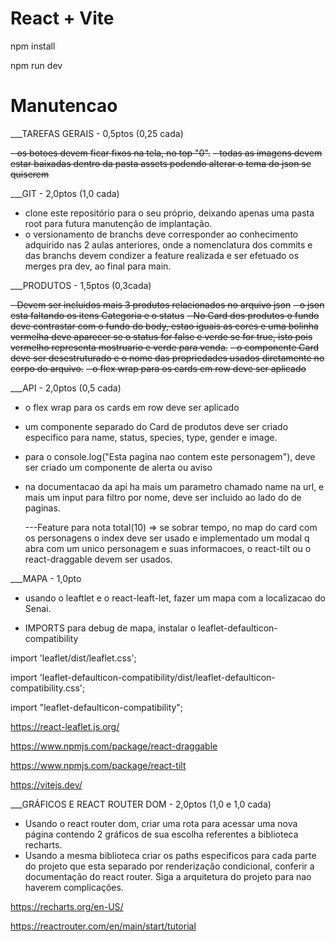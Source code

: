 # React + Vite

npm install

npm run dev

# Manutencao

\_\_\_TAREFAS GERAIS - 0,5ptos (0,25 cada)

<del>- os botoes devem ficar fixos na tela, no top "0".</del>
<del>- todas as imagens devem estar baixadas dentro da pasta assets podendo alterar o tema do json se quiserem</del>

\_\_\_GIT - 2,0ptos (1,0 cada)

- clone este repositório para o seu próprio, deixando apenas uma pasta root para futura manutenção de implantação.
- o versionamento de branchs deve corresponder ao conhecimento adquirido nas 2 aulas anteriores, onde a nomenclatura dos commits e das branchs devem condizer a feature realizada e ser efetuado os merges pra dev, ao final para main.

\_\_\_PRODUTOS - 1,5ptos (0,3cada)

<del>- Devem ser incluidos mais 3 produtos relacionados no arquivo json</del>
<del>- o json esta faltando os itens Categoria e o status</del>
<del>- No Card dos produtos o fundo deve contrastar com o fundo do body, estao iguais as cores e uma bolinha vermelha deve aparecer se o status for false e verde se for true, isto pois vermelho representa mostruario e verde para venda.</del>
<del>- o componente Card deve ser desestruturado e o nome das propriedades usados diretamente no corpo do arquivo.</del>
<del>- o flex wrap para os cards em row deve ser aplicado</del>

\_\_\_API - 2,0ptos (0,5 cada)

- o flex wrap para os cards em row deve ser aplicado
- um componente separado do Card de produtos deve ser criado especifico para name, status, species, type, gender e image.
- para o console.log("Esta pagina nao contem este personagem"), deve ser criado um componente de alerta ou aviso
- na documentacao da api ha mais um parametro chamado name na url, e mais um input para filtro por nome, deve ser incluido ao lado do de paginas.

  ---Feature para nota total(10) => se sobrar tempo, no map do card com os personagens o index deve ser usado e implementado um modal q abra com um unico personagem e suas informacoes, o react-tilt ou o react-draggable devem ser usados.

\_\_\_MAPA - 1,0pto

- usando o leaftlet e o react-leaft-let, fazer um mapa com a localizacao do Senai.

- IMPORTS para debug de mapa, instalar o leaflet-defaulticon-compatibility

import 'leaflet/dist/leaflet.css';

import 'leaflet-defaulticon-compatibility/dist/leaflet-defaulticon-compatibility.css';

import "leaflet-defaulticon-compatibility";

https://react-leaflet.js.org/

https://www.npmjs.com/package/react-draggable

https://www.npmjs.com/package/react-tilt

https://vitejs.dev/

\_\_\_GRÁFICOS E REACT ROUTER DOM - 2,0ptos (1,0 e 1,0 cada)

- Usando o react router dom, criar uma rota para acessar uma nova página contendo 2 gráficos de sua escolha referentes a biblioteca recharts.
- Usando a mesma biblioteca criar os paths especificos para cada parte do projeto que esta separado por renderização condicional, conferir a documentação do react router. Siga a arquitetura do projeto para nao haverem complicações.

https://recharts.org/en-US/

https://reactrouter.com/en/main/start/tutorial
